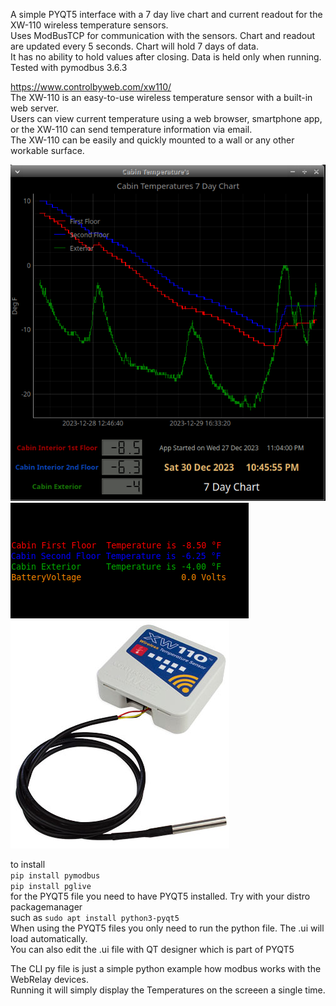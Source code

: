 A simple PYQT5 interface with a 7 day live chart and current readout for the XW-110 wireless temperature sensors.    
Uses ModBusTCP for communication with the sensors.
Chart and readout are updated every 5 seconds. Chart will hold 7 days of data.    
It has no ability to hold values after closing. Data is held only when running.   
Tested with pymodbus 3.6.3


https://www.controlbyweb.com/xw110/    
The XW-110 is an easy-to-use wireless temperature sensor with a built-in web server.    
Users can view current temperature using a web browser, smartphone app,    
or the XW-110 can send temperature information via email.    
The XW-110 can be easily and quickly mounted to a wall or any other workable surface. 

![ScreenShot](https://raw.githubusercontent.com/optio50/XW-110-Plus-Wireless-Temperature-Sensor/main/ModBus-PYQT5-XW-110P.png?raw=true|alt=octocat)    
![ScreenShot](https://raw.githubusercontent.com/optio50/XW-110-Plus-Wireless-Temperature-Sensor/main/Modbus-XW-110P-CLI.png?raw=true|alt=octocat)    
![ScreenShot](https://raw.githubusercontent.com/optio50/XW-110-Plus-Wireless-Temperature-Sensor/main/xw110-external-temp-sensor.jpg?raw=true|alt=octocat)

to install    
`pip install pymodbus`    
`pip install pglive`    
for the PYQT5 file you need to have PYQT5 installed. Try with your distro packagemanager    
such as `sudo apt install python3-pyqt5`    
When using the PYQT5 files you only need to run the python file. The .ui will load automatically.    
You can also edit the .ui file with QT designer which is part of PYQT5

The CLI py file is just a simple python example how modbus works with the WebRelay devices.    
Running it will simply display the Temperatures on the screeen a single time.
